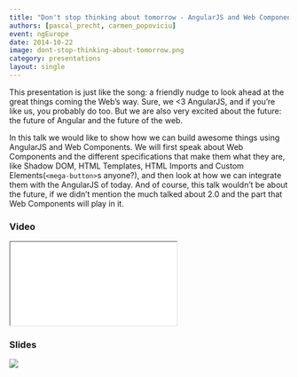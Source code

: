 ```yaml
---
title: "Don't stop thinking about tomorrow - AngularJS and Web Components"
authors: [pascal_precht, carmen_popoviciu]
event: ngEurope
date: 2014-10-22
image: dont-stop-thinking-about-tomorrow.png
category: presentations
layout: single
---
```


This presentation is just like the song: a friendly nudge to look ahead at the great things coming the Web’s way. Sure, we <3 AngularJS, and if you’re like us, you probably do too. But we are also very excited about the future: the future of Angular and the future of the web.

<!-- Excerpt -->

In this talk we would like to show how we can build awesome things using AngularJS and Web Components. We will first speak about Web Components and the different specifications that make them what they are, like Shadow DOM, HTML Templates, HTML Imports and Custom Elements(`<mega-button>`s anyone?), and then look at how we can integrate them with the AngularJS of today. And of course, this talk wouldn’t be about the future, if we didn’t mention the  much talked about 2.0 and the part that Web Components will play in it.

### Video

<div class="iframe-wrap">
    <iframe src="//www.youtube.com/embed/gSTNTXtQwaY" itemprop="video"></iframe>
</div>

### Slides

<a href="http://pascalprecht.github.io/dont-stop-thinking-about-tomorrow">
    <img src="../../img/stories/dont-stop-thinking-about-tomorrow-slides.png">
</a>
